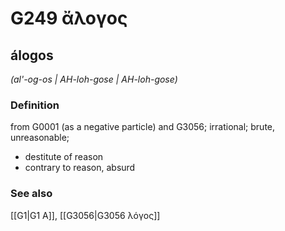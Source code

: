 # G249 ἄλογος

## álogos

_(al'-og-os | AH-loh-gose | AH-loh-gose)_

### Definition

from G0001 (as a negative particle) and G3056; irrational; brute, unreasonable; 

- destitute of reason
- contrary to reason, absurd

### See also

[[G1|G1 Α]], [[G3056|G3056 λόγος]]
